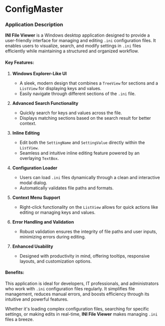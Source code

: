 # ConfigMaster

### Application Description

**INI File Viewer** is a Windows desktop application designed to provide a user-friendly interface for managing and editing `.ini` configuration files. It enables users to visualize, search, and modify settings in `.ini` files efficiently while maintaining a structured and organized workflow.

#### Key Features:

1. **Windows Explorer-Like UI**  
   - A sleek, modern design that combines a `TreeView` for sections and a `ListView` for displaying keys and values.  
   - Easily navigate through different sections of the `.ini` file.

2. **Advanced Search Functionality**  
   - Quickly search for keys and values across the file.  
   - Displays matching sections based on the search result for better context.

3. **Inline Editing**  
   - Edit both the `SettingName` and `SettingValue` directly within the `ListView`.  
   - Seamless and intuitive inline editing feature powered by an overlaying `TextBox`.

4. **Configuration Loader**  
   - Users can load `.ini` files dynamically through a clean and interactive modal dialog.  
   - Automatically validates file paths and formats.

5. **Context Menu Support**  
   - Right-click functionality on the `ListView` allows for quick actions like editing or managing keys and values.

6. **Error Handling and Validation**  
   - Robust validation ensures the integrity of file paths and user inputs, minimizing errors during editing.  

7. **Enhanced Usability**  
   - Designed with productivity in mind, offering tooltips, responsive layouts, and customization options.

#### Benefits:
This application is ideal for developers, IT professionals, and administrators who work with `.ini` configuration files regularly. It simplifies file management, reduces manual errors, and boosts efficiency through its intuitive and powerful features.  

Whether it's loading complex configuration files, searching for specific settings, or making edits in real-time, **INI File Viewer** makes managing `.ini` files a breeze.

